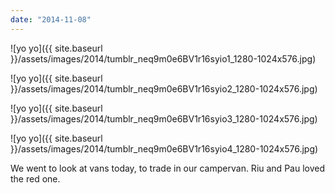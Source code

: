 ```yaml
---
date: "2014-11-08"
---
```


![yo yo]({{ site.baseurl }}/assets/images/2014/tumblr_neq9m0e6BV1r16syio1_1280-1024x576.jpg)

![yo yo]({{ site.baseurl }}/assets/images/2014/tumblr_neq9m0e6BV1r16syio2_1280-1024x576.jpg)

![yo yo]({{ site.baseurl }}/assets/images/2014/tumblr_neq9m0e6BV1r16syio3_1280-1024x576.jpg)

![yo yo]({{ site.baseurl }}/assets/images/2014/tumblr_neq9m0e6BV1r16syio4_1280-1024x576.jpg)

We went to look at vans today, to trade in our campervan. Riu and Pau loved the red one.
